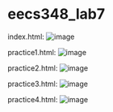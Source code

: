 # eecs348_lab7
index.html:
![image](https://github.com/shero-baig/eecs348_lab7/assets/140741968/d7d4ee0e-7276-42e7-9cab-c3ec8ed1933f)

practice1.html:
![image](https://github.com/shero-baig/eecs348_lab7/assets/140741968/605c6eca-c8ad-4776-85ba-3678b1a0576d)

practice2.html:
![image](https://github.com/shero-baig/eecs348_lab7/assets/140741968/43ffe4a5-7fa6-4381-bb6b-958cacd32191)

practice3.html:
![image](https://github.com/shero-baig/eecs348_lab7/assets/140741968/98a3ac2b-6f83-4e44-a353-5a25835b25ec)

practice4.html:
![image](https://github.com/shero-baig/eecs348_lab7/assets/140741968/57f4d8d4-1002-4c33-9f8a-43e464e3d51f)
